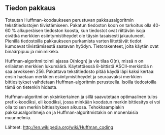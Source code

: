 Tiedon pakkaus
--------------

Toteutan Huffman-koodaukseen perustuvan pakkausalgoritmin tekstitiedostojen tiivistämiseen. Pakatun tiedoston koon on tarkoitus olla 40-60 % alkuperäisen tiedoston koosta, kun tiedostot ovat riittävän isoja eivätkä merkkien esiintymistiheydet ole täysin tasaisesti jakautuneet. Pienillä tiedostoilla pakkaukseen purkamista varten liitettävät tiedot kumoavat tiivistämisestä saatavan hyödyn. Tietorakenteet, joita käytän ovat binäärpipuu ja minimikeko. 

Huffman-algoritmi toimii ajassa O(nlogn) ja vie tilaa O(n), missä n on erilaisten merkkien lukumäärä. Käytettäessä 8-bittistä ASCII-merkistöä n saa arvokseen 256. Pakattava tekstitiedosto pitää käydä läpi kaksi kertaa: ensin haetaan merkkien esiintymistiheydet ja seuraavaksi merkkien bittiesitykset vaihdetaan Huffman-algoritmin perusteella. Isoilla tiedostoilla tämä on tietenkin hidasta.

Huffman-algoritmi on yksinkertainen ja sillä saavutetaan optimaalinen tulos prefix-koodiksi, eli koodiksi, jossa minkään koodatun merkin bittiesitys ei voi olla toisen merkin bittiesityksen alkuosa. Tehokkaampiakin pakkausalgoritmeja on ja Huffman-algoritmistakin on monenlaisia muunnelmia.

Lähteet: http://en.wikipedia.org/wiki/Huffman_coding
